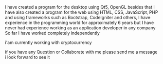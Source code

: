 I have created a program for the desktop using Qt5, OpenGL besides that I have also created a program for the web using HTML, CSS, JavaScript, PHP and using frameworks such as Bootstrap, CodeIgniter and others, I have experience in the programming world for approximately 6 years but I have never had experience working as an application developer in any company
So far I have worked completely independently

i'am currently working with cryptocurrency

if you have any Question or Collaborate with me please send me a message i look forward to see it

